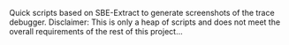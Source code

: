 Quick scripts based on SBE-Extract to generate screenshots of the trace debugger. Disclaimer: This is only a heap of scripts and does not meet the overall requirements of the rest of this project...